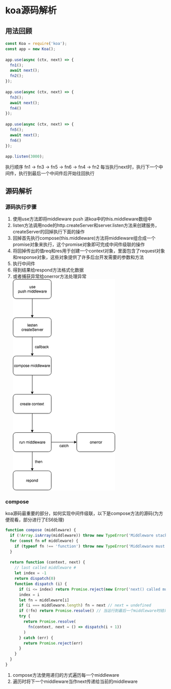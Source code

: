 # koa源码解析
## 用法回顾

```javascript
const Koa = require('koa');
const app = new Koa();

app.use(async (ctx, next) => {
  fn1();
  await next();
  fn2();
});

app.use(async (ctx, next) => {
  fn3();
  await next();
  fn4()
});

app.use(async (ctx, next) => {
  fn5();
  await next();
  fn6()
});

app.listen(3000);
```
执行顺序 fn1 -> fn3 -> fn5 -> fn6 -> fn4 -> fn2
每当执行next时，执行下一个中间件，执行到最后一个中间件后开始往回执行
## 源码解析
### 源码执行步骤
1. 使用use方法即将middleware push 进koa中的this.middleware数组中
2. listen方法调用node的http.createServer和server.listen方法来创建服务，createServer的回掉执行下面的操作
3. 回掉首先执行compose(this.middleware)方法将middleware组合成一个promise对象来执行，这个promise对象即可完成中间件级联的操作
4. 将回掉传出的值req和res用于创建一个context对象，里面包含了request对象和response对象，这些对象提供了许多后台开发需要的参数和方法
5. 执行中间件
6. 得到结果给respond方法格式化数据
7. 或者捕获异常给onerror方法处理异常
![](https://github.com/yjy5264/yjy5264.github.io/raw/master/images/koa.jpg)  
### compose
koa源码最重要的部分，如何实现中间件级联，以下是compose方法的源码(为方便观看，部分进行了ES6处理)
```javascript
function compose (middleware) {
  if (!Array.isArray(middleware)) throw new TypeError('Middleware stack must be an array!')
  for (const fn of middleware) {
    if (typeof fn !== 'function') throw new TypeError('Middleware must be composed of functions!')
  }

  return function (context, next) {
    // last called middleware #
    let index = -1
    return dispatch(0)
    function dispatch (i) {
      if (i <= index) return Promise.reject(new Error('next() called multiple times'))
      index = i
      let fn = middleware[i]
      if (i === middleware.length) fn = next // next = undefined
      if (!fn) return Promise.resolve() // 当运行到最后一个middleware时结束
      try {
        return Promise.resolve(
          fn(context, next = () => dispatch(i + 1))
        )
      } catch (err) {
        return Promise.reject(err)
      }
    }
  }
}
```
1. compose方法使用递归的方式遍历每一个middleware
2. 遍历时将下一个middleware当作next传递给当前的middleware
